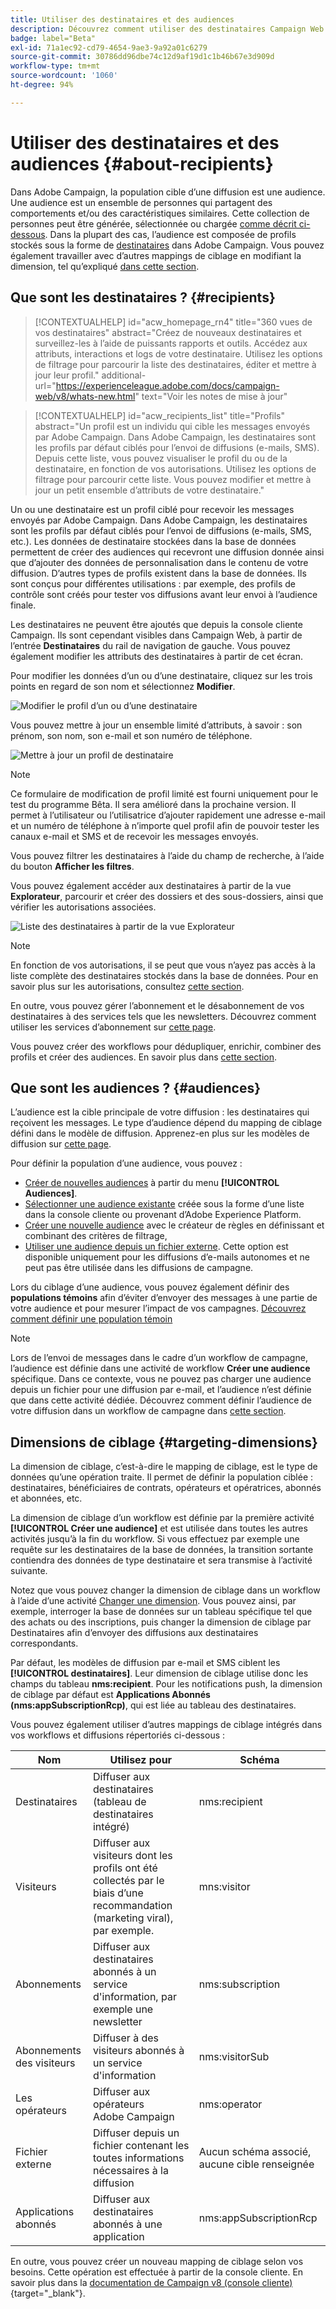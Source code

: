```yaml
---
title: Utiliser des destinataires et des audiences
description: Découvrez comment utiliser des destinataires Campaign Web
badge: label="Beta"
exl-id: 71a1ec92-cd79-4654-9ae3-9a92a01c6279
source-git-commit: 30786dd96dbe74c12d9af19d1c1b46b67e3d909d
workflow-type: tm+mt
source-wordcount: '1060'
ht-degree: 94%

---
```


# Utiliser des destinataires et des audiences {#about-recipients}

Dans Adobe Campaign, la population cible d’une diffusion est une audience. Une audience est un ensemble de personnes qui partagent des comportements et/ou des caractéristiques similaires. Cette collection de personnes peut être générée, sélectionnée ou chargée [comme décrit ci-dessous](#audiences). Dans la plupart des cas, l’audience est composée de profils stockés sous la forme de [destinataires](#recipients) dans Adobe Campaign. Vous pouvez également travailler avec d’autres mappings de ciblage en modifiant la dimension, tel qu’expliqué [dans cette section](#targeting-dimensions).

## Que sont les destinataires ? {#recipients}


>[!CONTEXTUALHELP]
>id="acw_homepage_rn4"
>title="360 vues de vos destinataires"
>abstract="Créez de nouveaux destinataires et surveillez-les à l’aide de puissants rapports et outils. Accédez aux attributs, interactions et logs de votre destinataire. Utilisez les options de filtrage pour parcourir la liste des destinataires, éditer et mettre à jour leur profil."
>additional-url="https://experienceleague.adobe.com/docs/campaign-web/v8/whats-new.html" text="Voir les notes de mise à jour"


>[!CONTEXTUALHELP]
>id="acw_recipients_list"
>title="Profils"
>abstract="Un profil est un individu qui cible les messages envoyés par Adobe Campaign. Dans Adobe Campaign, les destinataires sont les profils par défaut ciblés pour l’envoi de diffusions (e-mails, SMS). Depuis cette liste, vous pouvez visualiser le profil du ou de la destinataire, en fonction de vos autorisations. Utilisez les options de filtrage pour parcourir cette liste. Vous pouvez modifier et mettre à jour un petit ensemble d’attributs de votre destinataire."

Un ou une destinataire est un profil ciblé pour recevoir les messages envoyés par Adobe Campaign. Dans Adobe Campaign, les destinataires sont les profils par défaut ciblés pour l’envoi de diffusions (e-mails, SMS, etc.). Les données de destinataire stockées dans la base de données permettent de créer des audiences qui recevront une diffusion donnée ainsi que d’ajouter des données de personnalisation dans le contenu de votre diffusion. D’autres types de profils existent dans la base de données. Ils sont conçus pour différentes utilisations : par exemple, des profils de contrôle sont créés pour tester vos diffusions avant leur envoi à l’audience finale.

Les destinataires ne peuvent être ajoutés que depuis la console cliente Campaign. Ils sont cependant visibles dans Campaign Web, à partir de l’entrée **Destinataires** du rail de navigation de gauche. Vous pouvez également modifier les attributs des destinataires à partir de cet écran.

Pour modifier les données d’un ou d’une destinataire, cliquez sur les trois points en regard de son nom et sélectionnez **Modifier**.

![Modifier le profil d’un ou d’une destinataire](assets/recipient-edit.png)

Vous pouvez mettre à jour un ensemble limité d’attributs, à savoir : son prénom, son nom, son e-mail et son numéro de téléphone.

![Mettre à jour un profil de destinataire](assets/recipient-update.png)

>[!NOTE]
>
>Ce formulaire de modification de profil limité est fourni uniquement pour le test du programme Bêta. Il sera amélioré dans la prochaine version. Il permet à l’utilisateur ou l’utilisatrice d’ajouter rapidement une adresse e-mail et un numéro de téléphone à n’importe quel profil afin de pouvoir tester les canaux e-mail et SMS et de recevoir les messages envoyés.

Vous pouvez filtrer les destinataires à l’aide du champ de recherche, à l’aide du bouton **Afficher les filtres**.

Vous pouvez également accéder aux destinataires à partir de la vue **Explorateur**, parcourir et créer des dossiers et des sous-dossiers, ainsi que vérifier les autorisations associées.

![Liste des destinataires à partir de la vue Explorateur](assets/recipients-from-explorer.png)

>[!NOTE]
>
>En fonction de vos autorisations, il se peut que vous n’ayez pas accès à la liste complète des destinataires stockés dans la base de données. Pour en savoir plus sur les autorisations, consultez [cette section](../get-started/permissions.md).

En outre, vous pouvez gérer l’abonnement et le désabonnement de vos destinataires à des services tels que les newsletters. Découvrez comment utiliser les services d’abonnement sur [cette page](manage-services.md).

Vous pouvez créer des workflows pour dédupliquer, enrichir, combiner des profils et créer des audiences. En savoir plus dans [cette section](../workflows/gs-workflows.md).

## Que sont les audiences ? {#audiences}

L’audience est la cible principale de votre diffusion : les destinataires qui reçoivent les messages. Le type d’audience dépend du mapping de ciblage défini dans le modèle de diffusion. Apprenez-en plus sur les modèles de diffusion sur [cette page](../msg/delivery-template.md).

Pour définir la population d’une audience, vous pouvez :

* [Créer de nouvelles audiences](create-audience.md) à partir du menu **[!UICONTROL Audiences]**.
* [Sélectionner une audience existante](add-audience.md) créée sous la forme d’une liste dans la console cliente ou provenant d’Adobe Experience Platform.
* [Créer une nouvelle audience](segment-builder.md) avec le créateur de règles en définissant et combinant des critères de filtrage,
* [Utiliser une audience depuis un fichier externe](file-audience.md). Cette option est disponible uniquement pour les diffusions d’e-mails autonomes et ne peut pas être utilisée dans les diffusions de campagne.

Lors du ciblage d’une audience, vous pouvez également définir des **populations témoins** afin d’éviter d’envoyer des messages à une partie de votre audience et pour mesurer l’impact de vos campagnes. [Découvrez comment définir une population témoin](control-group.md)

>[!NOTE]
>
>Lors de l’envoi de messages dans le cadre d’un workflow de campagne, l’audience est définie dans une activité de workflow **Créer une audience** spécifique. Dans ce contexte, vous ne pouvez pas charger une audience depuis un fichier pour une diffusion par e-mail, et l’audience n’est définie que dans cette activité dédiée. Découvrez comment définir l’audience de votre diffusion dans un workflow de campagne dans [cette section](../workflows/activities/build-audience.md).

## Dimensions de ciblage {#targeting-dimensions}

La dimension de ciblage, c’est-à-dire le mapping de ciblage, est le type de données qu’une opération traite. Il permet de définir la population ciblée : destinataires, bénéficiaires de contrats, opérateurs et opératrices, abonnés et abonnées, etc.

La dimension de ciblage d’un workflow est définie par la première activité **[!UICONTROL Créer une audience]** et est utilisée dans toutes les autres activités jusqu’à la fin du workflow. Si vous effectuez par exemple une requête sur les destinataires de la base de données, la transition sortante contiendra des données de type destinataire et sera transmise à l’activité suivante.

Notez que vous pouvez changer la dimension de ciblage dans un workflow à l’aide d’une activité [Changer une dimension](../workflows/activities/change-dimension.md). Vous pouvez ainsi, par exemple, interroger la base de données sur un tableau spécifique tel que des achats ou des inscriptions, puis changer la dimension de ciblage par Destinataires afin d’envoyer des diffusions aux destinataires correspondants.

Par défaut, les modèles de diffusion par e-mail et SMS ciblent les **[!UICONTROL destinataires]**. Leur dimension de ciblage utilise donc les champs du tableau **nms:recipient**. Pour les notifications push, la dimension de ciblage par défaut est **Applications Abonnés (nms:appSubscriptionRcp)**, qui est liée au tableau des destinataires.

Vous pouvez également utiliser d’autres mappings de ciblage intégrés dans vos workflows et diffusions répertoriés ci-dessous :

| Nom | Utilisez pour | Schéma |
|---|---|---|
| Destinataires | Diffuser aux destinataires (tableau de destinataires intégré) | nms:recipient |
| Visiteurs | Diffuser aux visiteurs dont les profils ont été collectés par le biais d’une recommandation (marketing viral), par exemple. | mns:visitor |
| Abonnements  | Diffuser aux destinataires abonnés à un service d&#39;information, par exemple une newsletter | nms:subscription |
| Abonnements des visiteurs | Diffuser à des visiteurs abonnés à un service d&#39;information | nms:visitorSub |
| Les opérateurs | Diffuser aux opérateurs Adobe Campaign | nms:operator |
| Fichier externe | Diffuser depuis un fichier contenant les toutes informations nécessaires à la diffusion | Aucun schéma associé, aucune cible renseignée |
| Applications abonnés | Diffuser aux destinataires abonnés à une application | nms:appSubscriptionRcp |

En outre, vous pouvez créer un nouveau mapping de ciblage selon vos besoins. Cette opération est effectuée à partir de la console cliente. En savoir plus dans la [documentation de Campaign v8 (console cliente)](https://experienceleague.adobe.com/docs/campaign/campaign-v8/audience/add-profiles/target-mappings.html?lang=fr#new-mapping){target="_blank"}.
